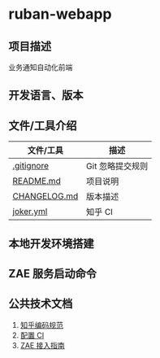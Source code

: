 # ruban-webapp

## 项目描述

业务通知自动化前端

## 开发语言、版本

## 文件/工具介绍

|文件/工具|描述|
|----|----|
|[.gitignore](https://github.com/github/gitignore)|Git 忽略提交规则|
|[README.md](https://www.makeareadme.com/)|项目说明|
|[CHANGELOG.md](https://keepachangelog.com/zh-CN/1.0.0/)|版本描述|
|[joker.yml](http://lavie.zhdocs.io/en/latest/user_guides/getting_started.html#joker-yml)|知乎 CI|

## 本地开发环境搭建

## ZAE 服务启动命令

## 公共技术文档

1. [知乎编码规范](http://wiki.in.zhihu.com/pages/viewpage.action?pageId=105775654)
2. [配置 CI](http://lavie.zhdocs.io/en/latest/user_guides/getting_started.html#joker-yml)
3. [ZAE 接入指南](http://wiki.in.zhihu.com/pages/viewpage.action?pageId=54390624)
